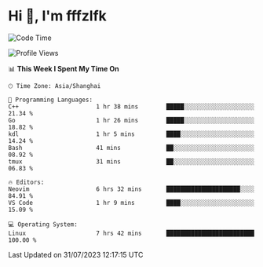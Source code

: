 # Hi 👋, I'm fffzlfk

<!--START_SECTION:waka-->
![Code Time](http://img.shields.io/badge/Code%20Time-338%20hrs%2050%20mins-blue)

![Profile Views](http://img.shields.io/badge/Profile%20Views-0-blue)

📊 **This Week I Spent My Time On** 

```text
🕑︎ Time Zone: Asia/Shanghai

💬 Programming Languages: 
C++                      1 hr 38 mins        █████░░░░░░░░░░░░░░░░░░░░   21.34 % 
Go                       1 hr 26 mins        █████░░░░░░░░░░░░░░░░░░░░   18.82 % 
kdl                      1 hr 5 mins         ████░░░░░░░░░░░░░░░░░░░░░   14.24 % 
Bash                     41 mins             ██░░░░░░░░░░░░░░░░░░░░░░░   08.92 % 
tmux                     31 mins             ██░░░░░░░░░░░░░░░░░░░░░░░   06.83 % 

🔥 Editors: 
Neovim                   6 hrs 32 mins       █████████████████████░░░░   84.91 % 
VS Code                  1 hr 9 mins         ████░░░░░░░░░░░░░░░░░░░░░   15.09 % 

💻 Operating System: 
Linux                    7 hrs 42 mins       █████████████████████████   100.00 % 
```


 Last Updated on 31/07/2023 12:17:15 UTC
<!--END_SECTION:waka-->

